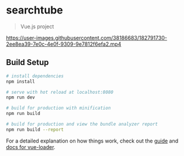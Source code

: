 # searchtube

>Vue.js project

https://user-images.githubusercontent.com/38186683/182791730-2ee8ea39-7e0c-4e0f-9309-9e7812f6efa2.mp4

## Build Setup

``` bash
# install dependencies
npm install

# serve with hot reload at localhost:8080
npm run dev

# build for production with minification
npm run build

# build for production and view the bundle analyzer report
npm run build --report
```

For a detailed explanation on how things work, check out the [guide](http://vuejs-templates.github.io/webpack/) and [docs for vue-loader](http://vuejs.github.io/vue-loader).
